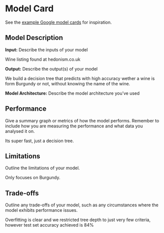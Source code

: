 # Model Card

See the [example Google model cards](https://modelcards.withgoogle.com/model-reports) for inspiration. 

## Model Description

**Input:** Describe the inputs of your model 

Wine listing found at hedonism.co.uk

**Output:** Describe the output(s) of your model

We build a decision tree that predicts with high accuracy wether a wine is form Burgundy or not, without knowing the name of the wine.

**Model Architecture:** Describe the model architecture you’ve used

## Performance

Give a summary graph or metrics of how the model performs. Remember to include how you are measuring the performance and what data you analysed it on. 

Its super fast, just a decision tree.

## Limitations

Outline the limitations of your model.

Only focuses on Burgundy.

## Trade-offs

Outline any trade-offs of your model, such as any circumstances where the model exhibits performance issues. 

Overfitting is clear and we restricted tree depth to just very few criteria, however test set accuracy achieved is 84\%
